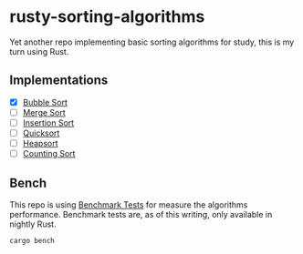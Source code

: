 # rusty-sorting-algorithms

Yet another repo implementing basic sorting algorithms for study, this is my turn using Rust.

## Implementations

 - [x] [Bubble Sort](https://brilliant.org/wiki/bubble-sort/)
 - [ ] [Merge Sort](https://brilliant.org/wiki/merge/)
 - [ ] [Insertion Sort](https://brilliant.org/wiki/insertion/)
 - [ ] [Quicksort](https://brilliant.org/wiki/quick-sort/)
 - [ ] [Heapsort](https://brilliant.org/wiki/heap-sort/)
 - [ ] [Counting Sort](https://brilliant.org/wiki/counting-sort/)

## Bench

This repo is using [Benchmark Tests](https://doc.rust-lang.org/unstable-book/library-features/test.html) for measure the algorithms performance.
Benchmark tests are, as of this writing, only available in nightly Rust.

```sh
cargo bench
```
